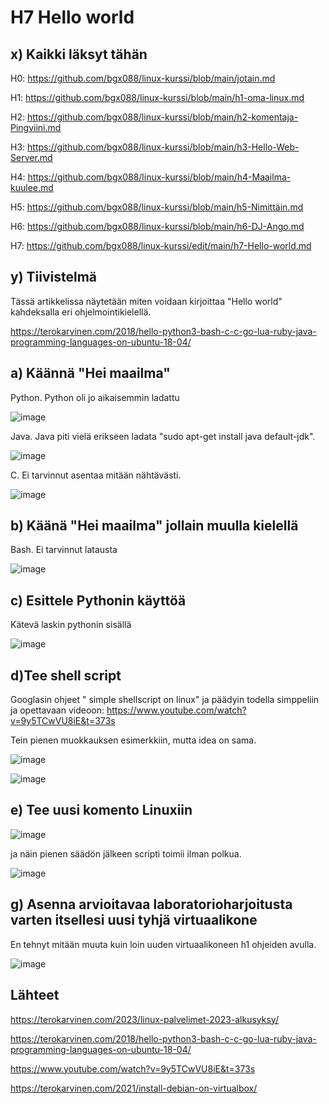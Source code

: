 # H7 Hello world

## x) Kaikki läksyt tähän

H0: https://github.com/bgx088/linux-kurssi/blob/main/jotain.md

H1: https://github.com/bgx088/linux-kurssi/blob/main/h1-oma-linux.md

H2: https://github.com/bgx088/linux-kurssi/blob/main/h2-komentaja-Pingviini.md

H3: https://github.com/bgx088/linux-kurssi/blob/main/h3-Hello-Web-Server.md

H4: https://github.com/bgx088/linux-kurssi/blob/main/h4-Maailma-kuulee.md

H5: https://github.com/bgx088/linux-kurssi/blob/main/h5-Nimittäin.md

H6: https://github.com/bgx088/linux-kurssi/blob/main/h6-DJ-Ango.md

H7: https://github.com/bgx088/linux-kurssi/edit/main/h7-Hello-world.md

## y) Tiivistelmä

Tässä artikkelissa näytetään miten voidaan kirjoittaa "Hello world" kahdeksalla eri ohjelmointikielellä.

https://terokarvinen.com/2018/hello-python3-bash-c-c-go-lua-ruby-java-programming-languages-on-ubuntu-18-04/

## a) Käännä "Hei maailma"

Python. Python oli jo aikaisemmin ladattu

![image](https://github.com/bgx088/linux-kurssi/assets/143337810/49420d75-e8e8-479b-8ad7-cb7640c1031c)

Java. Java piti vielä erikseen ladata "sudo apt-get install java default-jdk".

![image](https://github.com/bgx088/linux-kurssi/assets/143337810/3a6e207d-56eb-43e4-acf0-8c0b7448b918)

C. Ei tarvinnut asentaa mitään nähtävästi. 

![image](https://github.com/bgx088/linux-kurssi/assets/143337810/15273017-0ff5-40c7-9486-dbe71843a475)

## b) Käänä "Hei maailma" jollain muulla kielellä

Bash. Ei tarvinnut latausta

![image](https://github.com/bgx088/linux-kurssi/assets/143337810/b828b72f-81ee-4e61-abf0-73ad96d98679)


## c) Esittele Pythonin käyttöä

Kätevä laskin pythonin sisällä 

![image](https://github.com/bgx088/linux-kurssi/assets/143337810/f037bbe0-7a71-4446-8be6-e8725c47bc26)

## d)Tee shell script

Googlasin ohjeet " simple shellscript on linux" ja päädyin todella simppeliin ja opettavaan videoon: https://www.youtube.com/watch?v=9y5TCwVU8iE&t=373s 

Tein pienen muokkauksen esimerkkiin, mutta idea on sama.

![image](https://github.com/bgx088/linux-kurssi/assets/143337810/8e15c2bc-fd53-441e-9295-05daf0fb05e1)


![image](https://github.com/bgx088/linux-kurssi/assets/143337810/bfe3eb70-7669-4a71-931a-0aabdeddb193)

## e) Tee uusi komento Linuxiin

![image](https://github.com/bgx088/linux-kurssi/assets/143337810/ab34199b-546c-41f2-984c-46d2ef46c7f5)

ja näin pienen säädön jälkeen scripti toimii ilman polkua.

![image](https://github.com/bgx088/linux-kurssi/assets/143337810/584e2768-152f-438a-a708-593ae0f9ec1f)


## g) Asenna arvioitavaa laboratorioharjoitusta varten itsellesi uusi tyhjä virtuaalikone

En tehnyt mitään muuta kuin loin uuden virtuaalikoneen h1 ohjeiden avulla.

![image](https://github.com/bgx088/linux-kurssi/assets/143337810/1a40c314-6a53-4e57-a1b6-b3cfdafa4a68)

## Lähteet 

https://terokarvinen.com/2023/linux-palvelimet-2023-alkusyksy/

https://terokarvinen.com/2018/hello-python3-bash-c-c-go-lua-ruby-java-programming-languages-on-ubuntu-18-04/

https://www.youtube.com/watch?v=9y5TCwVU8iE&t=373s 

https://terokarvinen.com/2021/install-debian-on-virtualbox/








